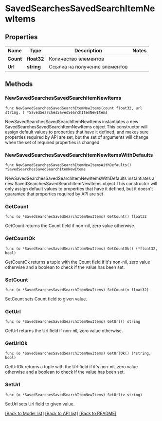# SavedSearchesSavedSearchItemNewItems

## Properties

Name | Type | Description | Notes
------------ | ------------- | ------------- | -------------
**Count** | **float32** | Количество элементов | 
**Url** | **string** | Ссылка на получение элементов | 

## Methods

### NewSavedSearchesSavedSearchItemNewItems

`func NewSavedSearchesSavedSearchItemNewItems(count float32, url string, ) *SavedSearchesSavedSearchItemNewItems`

NewSavedSearchesSavedSearchItemNewItems instantiates a new SavedSearchesSavedSearchItemNewItems object
This constructor will assign default values to properties that have it defined,
and makes sure properties required by API are set, but the set of arguments
will change when the set of required properties is changed

### NewSavedSearchesSavedSearchItemNewItemsWithDefaults

`func NewSavedSearchesSavedSearchItemNewItemsWithDefaults() *SavedSearchesSavedSearchItemNewItems`

NewSavedSearchesSavedSearchItemNewItemsWithDefaults instantiates a new SavedSearchesSavedSearchItemNewItems object
This constructor will only assign default values to properties that have it defined,
but it doesn't guarantee that properties required by API are set

### GetCount

`func (o *SavedSearchesSavedSearchItemNewItems) GetCount() float32`

GetCount returns the Count field if non-nil, zero value otherwise.

### GetCountOk

`func (o *SavedSearchesSavedSearchItemNewItems) GetCountOk() (*float32, bool)`

GetCountOk returns a tuple with the Count field if it's non-nil, zero value otherwise
and a boolean to check if the value has been set.

### SetCount

`func (o *SavedSearchesSavedSearchItemNewItems) SetCount(v float32)`

SetCount sets Count field to given value.


### GetUrl

`func (o *SavedSearchesSavedSearchItemNewItems) GetUrl() string`

GetUrl returns the Url field if non-nil, zero value otherwise.

### GetUrlOk

`func (o *SavedSearchesSavedSearchItemNewItems) GetUrlOk() (*string, bool)`

GetUrlOk returns a tuple with the Url field if it's non-nil, zero value otherwise
and a boolean to check if the value has been set.

### SetUrl

`func (o *SavedSearchesSavedSearchItemNewItems) SetUrl(v string)`

SetUrl sets Url field to given value.



[[Back to Model list]](../README.md#documentation-for-models) [[Back to API list]](../README.md#documentation-for-api-endpoints) [[Back to README]](../README.md)


